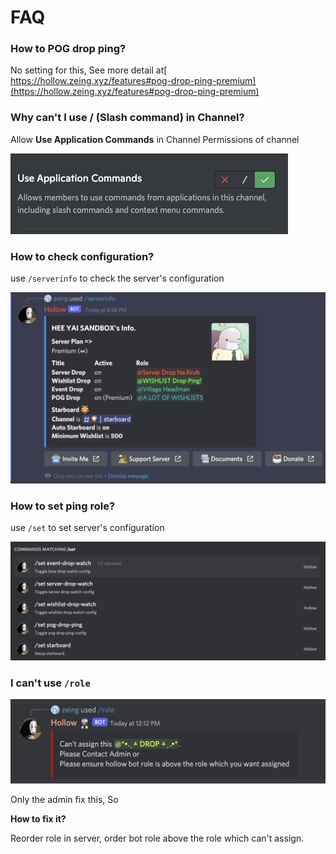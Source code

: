 # FAQ

### How to POG drop ping?

No setting for this, See more detail at[ https://hollow.zeing.xyz/features#pog-drop-ping-premium](https://hollow.zeing.xyz/features#pog-drop-ping-premium)

### **Why can't I use / (Slash command) in Channel?**

Allow **Use Application Commands** in Channel Permissions of channel

![](<.gitbook/assets/image (9).png>)

### How to check configuration?

use `/serverinfo` to check the server's configuration

![](<.gitbook/assets/image (2).png>)

### How to set ping role?

use `/set` to set server's configuration

![](<.gitbook/assets/image (16).png>)

### I can't use `/role`

![error](<.gitbook/assets/image (3).png>)

Only the admin fix this, So&#x20;

**How to fix it?**

Reorder role in server, order bot role above the role which can't assign.
